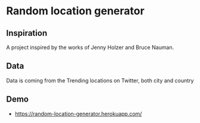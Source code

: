 # Random location generator

## Inspiration
A project inspired by the works of Jenny Holzer and Bruce Nauman.

## Data
Data is coming from the Trending locations on Twitter, both city and country

## Demo

- https://random-location-generator.herokuapp.com/
